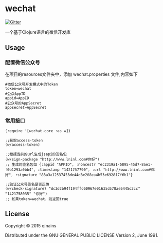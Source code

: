 # wechat

[![Gitter](https://badges.gitter.im/Join%20Chat.svg)](https://gitter.im/QinAIns/wechat?utm_source=badge&utm_medium=badge&utm_campaign=pr-badge&utm_content=badge)

一个基于Clojure语言的微信开发库

## Usage

### 配置微信公众号
在项目的resources文件夹中，添加 wechat.properties 文件,内容如下

	#微信公众号开发模式中的Token
	token=wechat
	#公众AppID
	appid=AppID
	#公众号的AppSecret
	appsecret=AppSecret

### 常用接口

	(require '[wechat.core :as w])

	;;获取access-token
	(w/access-token)

	;;根据当前的url生成jsapi的签名包
	(w/sign-package "http://www.lninl.com#你好")
	;; 生成的签名包如 {:appid "APPID", :noncestr "ec2319a1-5895-45d7-8ae1-f0b1293a0bb4", :timestamp "1421757790", :url "http://www.lninl.com#你好", :signature "83a3a12537453de44d3e208ea4b53e692817f6b1"}

	;;验证公众号签名是否正确
	(w/check-signature? "dc3d2b94f194ffc60967e01635d570ae5445c3cc" "1421758035" "你好")
	;; 如果token=wechat，则返回true



## License

Copyright © 2015 qinains

Distributed under the GNU GENERAL PUBLIC LICENSE Version 2, June 1991.
